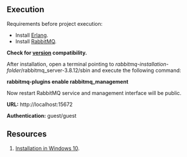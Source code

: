## Execution

Requirements before project execution:

* Install [Erlang](https://www.erlang.org/downloads).
* Install [RabbitMQ](https://www.rabbitmq.com/download.html).

**Check for [version](https://www.rabbitmq.com/which-erlang.html) compatibility.**

After installation, open a terminal pointing to *rabbitmq-installation-folder*/rabbitmq_server-3.8.12/sbin and execute the following command:

**rabbitmq-plugins enable rabbitmq_management**

Now restart RabbitMQ service and management interface will be public.

**URL:** http://localhost:15672

**Authentication:** guest/guest

## Resources

1. [Installation in Windows 10](https://www.youtube.com/watch?v=3sEPqKrFQf8&ab_channel=KuylimTith).